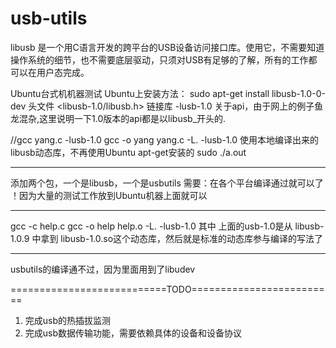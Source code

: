 # usb-utils
 libusb 是一个用C语言开发的跨平台的USB设备访问接口库。使用它，不需要知道操作系统的细节，也不需要底层驱动，只须对USB有足够的了解，所有的工作都可以在用户态完成。

 Ubuntu台式机机器测试
 Ubuntu上安装方法：
	 sudo apt-get install libusb-1.0-0-dev
	 头文件 <libusb-1.0/libusb.h>
	 链接库 -lusb-1.0
	 关于api，由于网上的例子鱼龙混杂,这里说明一下1.0版本的api都是以libusb_开头的.

//gcc yang.c -lusb-1.0
gcc -o yang yang.c -L. -lusb-1.0 使用本地编译出来的libusb动态库，不再使用Ubuntu apt-get安装的
sudo ./a.out

-----------------------------------------------------

添加两个包，一个是libusb，一个是usbutils
需要：在各个平台编译通过就可以了 ！因为大量的测试工作放到Ubuntu机器上面就可以

---------------------------------------------------
gcc -c help.c
gcc -o help help.o -L. -lusb-1.0
其中 上面的usb-1.0是从 libusb-1.0.9 中拿到 libusb-1.0.so这个动态库，然后就是标准的动态库参与编译的写法了

----------------------------------------------------
usbutils的编译通不过，因为里面用到了libudev



===========================TODO=========================
1. 完成usb的热插拔监测
2. 完成usb数据传输功能，需要依赖具体的设备和设备协议
